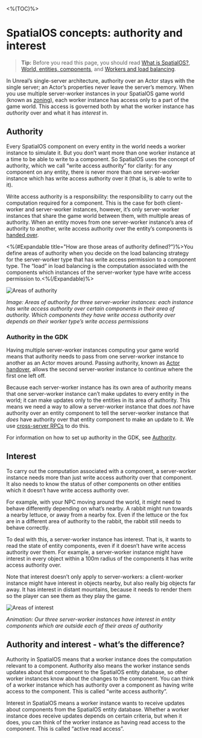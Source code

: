<%(TOC)%>

# SpatialOS concepts: authority and interest

> **Tip:** Before you read this page, you should read [What is SpatialOS?]({{urlRoot}}/content/spatialos-concepts/what-is-spatialos), [World, entities, components]({{urlRoot}}/content/spatialos-concepts/world-entities-components), and [Workers and load balancing]({{urlRoot}}/content/spatialos-concepts/workers-and-load-balancing). 

In Unreal’s single-server architecture, authority over an Actor stays with the single server; an Actor’s properties never leave the server’s memory. When you use multiple server-worker instances in your SpatialOS game world (known as [zoning]({{urlRoot}}/content/spatialos-concepts/workers-and-load-balancing#zoning)),  each worker instance has access only to a part of the game world. This access is governed both by what the worker instance has _authority_ over and what it has _interest_ in.

## Authority
Every SpatialOS component on every entity in the world needs a worker instance to simulate it. But you don’t want more than one worker instance at a time to be able to write to a component. So SpatialOS uses the concept of authority, which we call “write access authority” for clarity: for any component on any entity, there is never more than one server-worker instance which has write access authority over it (that is, is able to write to it).

Write access authority is a responsibility: the responsibility to carry out the computation required for a component. This is the case for both client-worker and server-worker instances, however, it’s only server-worker instances that share the game world between them, with multiple areas of authority. When an entity moves from one server-worker instance’s area of authority to another, write access authority over the entity’s components is [handed over]({{urlRoot}}/content/actor-handover).

<%(#Expandable title="How are those areas of authority defined?")%>You define areas of authority when you decide on the load balancing strategy for the server-worker type that has write access permission to a component type. The “load” in load balancing is the computation associated with the components which instances of the server-worker type have write access permission to.<%(/Expandable)%>

![Areas of authority]({{assetRoot}}assets/screen-grabs/authority-areas.png)

_Image: Areas of authority for three server-worker instances: each instance has write access authority over certain components in their area of authority. Which components they have write access authority over depends on their worker type’s write access permissions_

### Authority in the GDK

Having multiple server-worker instances computing your game world means that authority needs to pass from one server-worker instance to another as an Actor moves around. Passing authority, known as [Actor handover]({{urlRoot}}/content/actor-handover), allows the second server-worker instance to continue where the first one left off. 

Because each server-worker instance has its own area of authority means that one server-worker instance can’t make updates to every entity in the world; it can make updates only to the entities in its area of authority. This means we need a way to allow a server-worker instance that does _not_ have authority over an entity component to tell the server-worker instance that _does_ have authority over that entity component to make an update to it. We use [cross-server RPCs]({{urlRoot}}/content/cross-server-rpcs) to do this.

For information on how to set up authority in the GDK, see [Authority]({{urlRoot}}/content/authority).

## Interest
To carry out the computation associated with a component, a server-worker instance needs more than just write access authority over that component. It also needs to know the status of other components on other entities which it doesn’t have write access authority over.

For example, with your NPC moving around the world, it might need to behave differently depending on what’s nearby. A rabbit might run towards a nearby lettuce, or away from a nearby fox. Even if the lettuce or the fox are in a different area of authority to the rabbit, the rabbit still needs to behave correctly.

To deal with this, a server-worker instance has interest. That is, it wants to read the state of entity components, even if it doesn’t have write access authority over them.
For example, a server-worker instance might have interest in every object within a 100m radius of the components it has write access authority over. 

Note that interest doesn’t only apply to server-workers: a client-worker instance might have interest in objects nearby, but also really big objects far away. It has interest in distant mountains, because it needs to render them so the player can see them as they play the game.

![Areas of interest]({{assetRoot}}assets/screen-grabs/interest-areas.gif)

_Animation: Our three server-worker instances have interest in entity components which are outside each of their areas of authority_

## Authority and interest - what’s the difference?

Authority in SpatialOS means that a worker instance does the computation relevant to a component. Authority also means the worker instance sends updates about that component to the SpatialOS entity database, so other worker instances know about the changes to the component. You can think of a worker instance which has authority over a component as having write access to the component. This is called “write access authority”.

Interest in SpatialOS means a worker instance wants to receive updates about components from the SpatialOS entity database. Whether a worker instance does receive updates depends on certain criteria, but when it does, you can think of the worker instance as having read access to the component. This is called “active read access”.

<!--
TODO
WIP QBI doc: https://improbableio.atlassian.net/browse/UNR-1210
-->